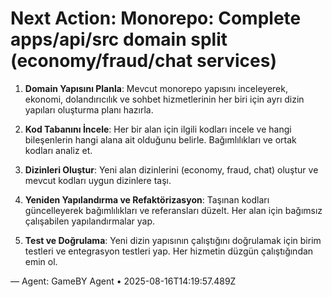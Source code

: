 # Next Action: Monorepo: Complete apps/api/src domain split (economy/fraud/chat services)

1. **Domain Yapısını Planla**: Mevcut monorepo yapısını inceleyerek, ekonomi, dolandırıcılık ve sohbet hizmetlerinin her biri için ayrı dizin yapıları oluşturma planı hazırla.

2. **Kod Tabanını İncele**: Her bir alan için ilgili kodları incele ve hangi bileşenlerin hangi alana ait olduğunu belirle. Bağımlılıkları ve ortak kodları analiz et.

3. **Dizinleri Oluştur**: Yeni alan dizinlerini (economy, fraud, chat) oluştur ve mevcut kodları uygun dizinlere taşı.

4. **Yeniden Yapılandırma ve Refaktörizasyon**: Taşınan kodları güncelleyerek bağımlılıkları ve referansları düzelt. Her alan için bağımsız çalışabilen yapılandırmalar yap.

5. **Test ve Doğrulama**: Yeni dizin yapısının çalıştığını doğrulamak için birim testleri ve entegrasyon testleri yap. Her hizmetin düzgün çalıştığından emin ol.

— Agent: GameBY Agent • 2025-08-16T14:19:57.489Z
